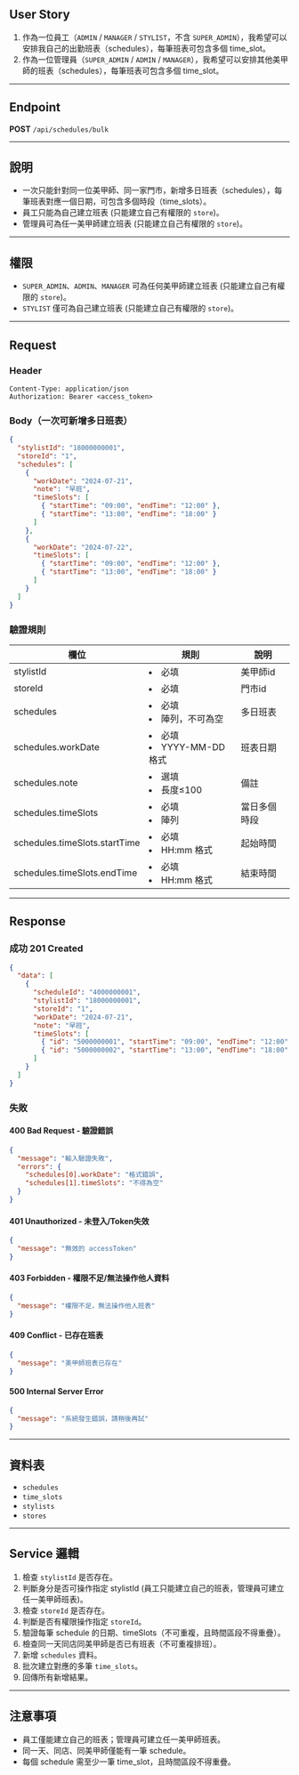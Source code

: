 ## User Story

1. 作為一位員工（`ADMIN` / `MANAGER` / `STYLIST`，不含 `SUPER_ADMIN`），我希望可以安排我自己的出勤班表（schedules），每筆班表可包含多個 time_slot。
2. 作為一位管理員（`SUPER_ADMIN` / `ADMIN` / `MANAGER`），我希望可以安排其他美甲師的班表（schedules），每筆班表可包含多個 time_slot。

---

## Endpoint

**POST** `/api/schedules/bulk`

---

## 說明

- 一次只能針對同一位美甲師、同一家門市，新增多日班表（schedules），每筆班表對應一個日期，可包含多個時段（time_slots）。
- 員工只能為自己建立班表 (只能建立自己有權限的 `store`)。
- 管理員可為任一美甲師建立班表 (只能建立自己有權限的 `store`)。

---

## 權限

- `SUPER_ADMIN`、`ADMIN`、`MANAGER` 可為任何美甲師建立班表 (只能建立自己有權限的 `store`)。
- `STYLIST` 僅可為自己建立班表 (只能建立自己有權限的 `store`)。

---

## Request

### Header

```http
Content-Type: application/json
Authorization: Bearer <access_token>
```

### Body（一次可新增多日班表）

```json
{
  "stylistId": "18000000001",
  "storeId": "1",
  "schedules": [
    {
      "workDate": "2024-07-21",
      "note": "早班",
      "timeSlots": [
        { "startTime": "09:00", "endTime": "12:00" },
        { "startTime": "13:00", "endTime": "18:00" }
      ]
    },
    {
      "workDate": "2024-07-22",
      "timeSlots": [
        { "startTime": "09:00", "endTime": "12:00" },
        { "startTime": "13:00", "endTime": "18:00" }
      ]
    }
  ]
}
```

### 驗證規則

| 欄位                          | 規則                        | 說明         |
| ----------------------------- | --------------------------- | ------------ |
| stylistId                     | <li>必填                    | 美甲師id     |
| storeId                       | <li>必填                    | 門市id       |
| schedules                     | <li>必填<li>陣列，不可為空  | 多日班表     |
| schedules.workDate            | <li>必填<li>YYYY-MM-DD 格式 | 班表日期     |
| schedules.note                | <li>選填<li>長度≤100        | 備註         |
| schedules.timeSlots           | <li>必填<li>陣列            | 當日多個時段 |
| schedules.timeSlots.startTime | <li>必填<li>HH:mm 格式      | 起始時間     |
| schedules.timeSlots.endTime   | <li>必填<li>HH:mm 格式      | 結束時間     |

---

## Response

### 成功 201 Created

```json
{
  "data": [
    {
      "scheduleId": "4000000001",
      "stylistId": "18000000001",
      "storeId": "1",
      "workDate": "2024-07-21",
      "note": "早班",
      "timeSlots": [
        { "id": "5000000001", "startTime": "09:00", "endTime": "12:00" },
        { "id": "5000000002", "startTime": "13:00", "endTime": "18:00" }
      ]
    }
  ]
}
```

### 失敗

#### 400 Bad Request - 驗證錯誤

```json
{
  "message": "輸入驗證失敗",
  "errors": {
    "schedules[0].workDate": "格式錯誤",
    "schedules[1].timeSlots": "不得為空"
  }
}
```

#### 401 Unauthorized - 未登入/Token失效

```json
{
  "message": "無效的 accessToken"
}
```

#### 403 Forbidden - 權限不足/無法操作他人資料

```json
{
  "message": "權限不足，無法操作他人班表"
}
```

#### 409 Conflict - 已存在班表

```json
{
  "message": "美甲師班表已存在"
}
```

#### 500 Internal Server Error

```json
{
  "message": "系統發生錯誤，請稍後再試"
}
```

---

## 資料表

- `schedules`
- `time_slots`
- `stylists`
- `stores`

---

## Service 邏輯

1. 檢查 `stylistId` 是否存在。
2. 判斷身分是否可操作指定 stylistId (員工只能建立自己的班表，管理員可建立任一美甲師班表)。
3. 檢查 `storeId` 是否存在。
4. 判斷是否有權限操作指定 `storeId`。
5. 驗證每筆 schedule 的日期、timeSlots（不可重複，且時間區段不得重疊）。
6. 檢查同一天同店同美甲師是否已有班表（不可重複排班）。
7. 新增 `schedules` 資料。
8. 批次建立對應的多筆 `time_slots`。
9. 回傳所有新增結果。

---

## 注意事項

- 員工僅能建立自己的班表；管理員可建立任一美甲師班表。
- 同一天、同店、同美甲師僅能有一筆 schedule。
- 每個 schedule 需至少一筆 time_slot，且時間區段不得重疊。
